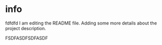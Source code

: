 # info
fdfdfd
I am editing the README file. Adding some more details about the
project description.

FSDFASDFSDFASDF
